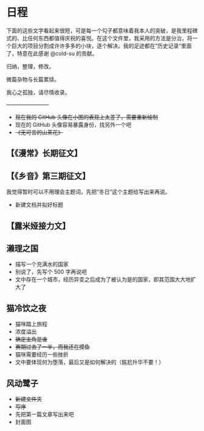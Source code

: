 # 日程

下面的这些文字看起来很短，可是每一个勾子都意味着我本人的突破，是我里程碑式的、比任何东西都值得庆祝的喜悦。在这个文件里，我采用的方法是分治，将一个巨大的项目分割成许许多多的小块，逐个解决。我的足迹都在”历史记录“里面了，特意在此感谢 @cold-su 的贡献。

归纳，整理，修改。

微篇杂物与长篇累牍。

我心之孤独，请尽情收录。

————————

- ~~现在我的 GitHub 头像在小图的表现上太差了，需要重新绘制~~
- 现在的 GitHub 头像容易暴露身份，找另外一个吧
- ~~《无可言的山茶花》~~

## 【《漫常》长期征文】

## 【《乡音》第三期征文】

我觉得暂时可以不用理会主题词，先把“冬日”这个主题给写出来再说。

- 新建文档并拟好标题

## 【露米娅接力文】

## 濑理之国

- 描写一个充满水的国家
- 别说了，先写个 500 字再说吧
- 文中存在一个城市，经历异变之后成为了被认为是的国家，即其范围大大地扩大了

## 猫冷饮之夜

- 猫咪踏上旅程
- 浓度溢出
- ~~确定主角是谁~~
- ~~赛期过去了一半，而我还在摸鱼~~
- 猫咪需要经历一些挫折
- 文中要体现何为堕落，最后又是如何解决的（尴尬升华不要！）

## 风动鹭子

- ~~新建文件夹~~
- ~~写序~~
- 先把第一篇文章写出来吧
- 封面图
